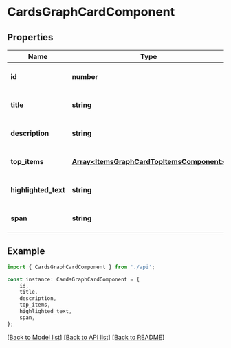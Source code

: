 # CardsGraphCardComponent


## Properties

Name | Type | Description | Notes
------------ | ------------- | ------------- | -------------
**id** | **number** |  | [optional] [default to undefined]
**title** | **string** |  | [optional] [default to undefined]
**description** | **string** |  | [optional] [default to undefined]
**top_items** | [**Array&lt;ItemsGraphCardTopItemsComponent&gt;**](ItemsGraphCardTopItemsComponent.md) |  | [optional] [default to undefined]
**highlighted_text** | **string** |  | [optional] [default to undefined]
**span** | **string** |  | [optional] [default to undefined]

## Example

```typescript
import { CardsGraphCardComponent } from './api';

const instance: CardsGraphCardComponent = {
    id,
    title,
    description,
    top_items,
    highlighted_text,
    span,
};
```

[[Back to Model list]](../README.md#documentation-for-models) [[Back to API list]](../README.md#documentation-for-api-endpoints) [[Back to README]](../README.md)
